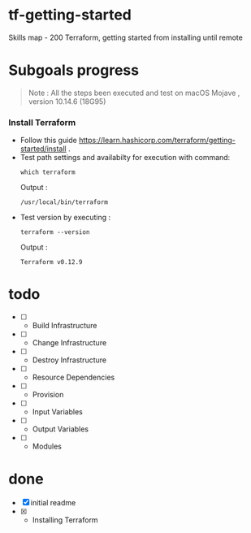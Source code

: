 # tf-getting-started
Skills map - 200 Terraform, getting started from installing until remote

# Subgoals progress

> Note : All the steps been executed and test on macOS Mojave , version 10.14.6 (18G95)


### Install Terraform 
- Follow this guide https://learn.hashicorp.com/terraform/getting-started/install . 
- Test path settings and availabilty for execution with command:
  ```
  which terraform
  ```
  Output : 
  ```
  /usr/local/bin/terraform
  ```
- Test version by executing :
  ```
  terraform --version
  ```
  Output : 
  ```
  Terraform v0.12.9
  ```

# todo

- [ ] - Build Infrastructure
- [ ] - Change Infrastructure
- [ ] - Destroy Infrastructure
- [ ] - Resource Dependencies
- [ ] - Provision
- [ ] - Input Variables
- [ ] - Output Variables
- [ ] - Modules

# done

- [x] initial readme
- [x] - Installing Terraform
